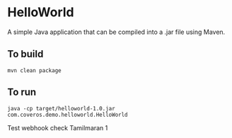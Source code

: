 HelloWorld
==========

A simple Java application that can be compiled into a .jar file using Maven.

To build 
--------
    mvn clean package

To run
------
    java -cp target/helloworld-1.0.jar com.coveros.demo.helloworld.HelloWorld

Test webhook
check
Tamilmaran 1
